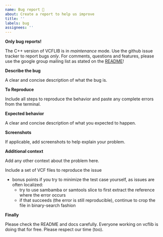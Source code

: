 ```yaml
---
name: Bug report 🐞
about: Create a report to help us improve
title: ''
labels: bug
assignees: ''
---
```

**Only bug reports!**

The C++ version of VCFLIB is in *maintenance* mode. Use the github issue
tracker to report bugs *only*. For comments, questions and features,
please use the google group mailing list as stated on the
[README](https://github.com/vcflib/vcflib/blob/master/README.md)!

**Describe the bug**

A clear and concise description of what the bug is.

**To Reproduce**

Include all steps to reproduce the behavior and paste any complete
errors from the terminal.

**Expected behavior**

A clear and concise description of what you expected to happen.

**Screenshots**

If applicable, add screenshots to help explain your problem.

**Additional context**

Add any other context about the problem here.

Include a set of VCF files to reproduce the issue

+ bonus points if you try to minimize the test case yourself, as issues are often localized:
  - try to use sambamba or samtools slice to first extract the reference where the error occurs
  - if that succeeds (the error is still reproducible), continue to crop the file in binary-search fashion

**Finally**

Please check the README and docs carefully. Everyone working on vcflib is doing that for free. Please respect our time (too).
